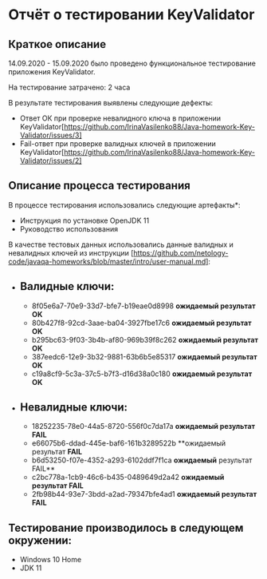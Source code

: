 # Отчёт о тестировании KeyValidator

## Краткое описание

14.09.2020 - 15.09.2020 было проведено функциональное тестирование приложения KeyValidator.

На тестирование затрачено: 2 часа

В результате тестирования выявлены следующие дефекты:
* Ответ ОК при проверке невалидного ключа в приложении KeyValidator[https://github.com/IrinaVasilenko88/Java-homework-Key-Validator/issues/3] 
* Fail-ответ при проверке валидных ключей в приложении KeyValidator[https://github.com/IrinaVasilenko88/Java-homework-Key-Validator/issues/2] 


## Описание процесса тестирования

В процессе тестирования использовались следующие артефакты*:
* Инструкция по установке OpenJDK 11
* Руководство использования
 


В качестве тестовых данных использовались данные валидных и невалидных ключей из инструкции [https://github.com/netology-code/javaqa-homeworks/blob/master/intro/user-manual.md]:
* ## Валидные ключи:

  * 8f05e6a7-70e9-33d7-bfe7-b19eae0d8998
   **ожидаемый результат OK**
  * 80b427f8-92cd-3aae-ba04-3927fbe17c6
    **ожидаемый результат OK** 
  * b295bc63-9f03-3b4b-af80-969b39f8c262
   **ожидаемый результат OK**
  * 387eedc6-12e9-3b32-9881-63b6b5e85317 **ожидаемый результат OK**
  * c19a8cf9-5c3a-37c5-b7f3-d16d38a0c180 **ожидаемый результат OK**

* ## Невалидные ключи:

  * 18252235-78e0-44a5-8720-556f0c7da17a **ожидаемый результат FAIL**
  * e66075b6-ddad-445e-baf6-161b3289522b **ожидаемый результат **FAIL**
  * b6d53250-f07e-4352-a293-6102ddf7f1ca **ожидаемый** результат FAIL**
  * c2bc778a-1cb9-46c6-b435-0489649d2a42 **ожидаемый результат FAIL**
  * 2fb98b44-93e7-3bdd-a2ad-79347bfe4ad1 **ожидаемый результат FAIL**

## Тестирование производилось в следующем окружении:
* Windows 10 Home
* JDK 11
